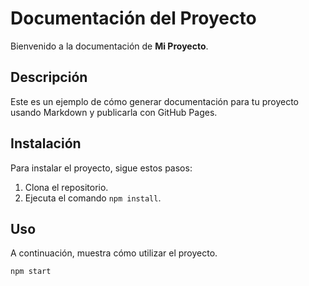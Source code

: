 # Documentación del Proyecto

Bienvenido a la documentación de **Mi Proyecto**.

## Descripción

Este es un ejemplo de cómo generar documentación para tu proyecto usando Markdown y publicarla con GitHub Pages.

## Instalación

Para instalar el proyecto, sigue estos pasos:

1. Clona el repositorio.
2. Ejecuta el comando `npm install`.

## Uso

A continuación, muestra cómo utilizar el proyecto.

```bash
npm start

